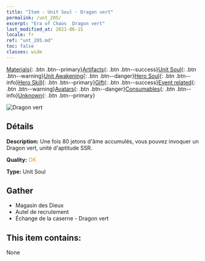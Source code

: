 ```yaml
---
title: "Item - Unit Soul - Dragon vert"
permalink: /unt_205/
excerpt: "Era of Chaos  Dragon vert"
last_modified_at: 2021-06-15
locale: fr
ref: "unt_205.md"
toc: false
classes: wide
---
```

 [Materials](/ItemsFR/){: .btn .btn--primary}[Artifacts](/ItemsFR/Artifacts/){: .btn .btn--success}[Unit Soul](/ItemsFR/UnitSoul/){: .btn .btn--warning}[Unit Awakening](/ItemsFR/UnitAwakening/){: .btn .btn--danger}[Hero Soul](/ItemsFR/HeroSoul/){: .btn .btn--info}[Hero Skill](/ItemsFR/HeroSkill/){: .btn .btn--primary}[Gift](/ItemsFR/Gift/){: .btn .btn--success}[Event related](/ItemsFR/Events/){: .btn .btn--warning}[Avatars](/ItemsFR/Avatars/){: .btn .btn--danger}[Consumables](/ItemsFR/Consumables/){: .btn .btn--info}[Unknown](/ItemsFR/Unknown/){: .btn .btn--primary}

 ![Dragon vert](/images/u/ti_lvlong.jpg)

## Détails
 **Description:** Une fois 80 jetons d'âme accumulés, vous pouvez invoquer un Dragon vert, unité d'aptitude SSR.

 **Quality:** <span style="color: #FF8C00">OK</span>

 **Type:** Unit Soul

## Gather

*    Magasin des Dieux 
*    Autel de recrutement 
*    Échange de la caserne - Dragon vert 

## This item contains:

  None

